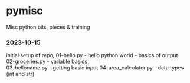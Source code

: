 # pymisc
Misc python bits, pieces & training



### 2023-10-15  
initial setup of repo, 
01-hello.py - hello python world - basics of output  
02-groceries.py - variable basics  
03-helloname.py - getting basic input
04-area_calculator.py - data types (int and str)

